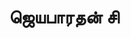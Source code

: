 ---
layout: tagpage
title: "ஜெயபாரதன் சி"
tag: ஜெயபாரதன் சி
description: "ஜெயபாரதன் சி தொடர்புடைய நூல்கள்/கட்டுரைகள்"
robots: noindex
---
